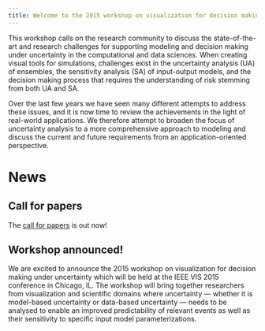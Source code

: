 ```yaml
---
title: Welcome to the 2015 workshop on visualization for decision making under uncertainty
---
```


This workshop calls on the research community to discuss the
state-of-the-art and research challenges for supporting modeling and
decision making under uncertainty in the computational and data
sciences. When  creating visual tools for simulations, challenges
exist in the uncertainty analysis (UA) of ensembles, the  sensitivity
analysis (SA) of input-output models, and the decision making process
that requires the understanding of risk stemming from both UA and SA. 

Over the last few years we have seen many different attempts to
address these issues, and it is now time to review the achievements in
the light of real-world applications. We therefore attempt to broaden
the focus of uncertainty analysis to a more comprehensive approach to
modeling and discuss the current and future requirements from an
application-oriented perspective.


# News

## Call for papers

The [call for papers](/cfp.html) is out now!

## Workshop announced!

We are excited to announce the 2015 workshop on visualization for decision
making under uncertainty which will be held at the IEEE VIS 2015 conference in
Chicago, IL. The workshop will bring together researchers from
visualization and scientific domains where uncertainty — whether it is
model-based uncertainty or data-based uncertainty — needs to be analysed to
enable an improved predictability of relevant events as well as their
sensitivity to specific input model parameterizations.

